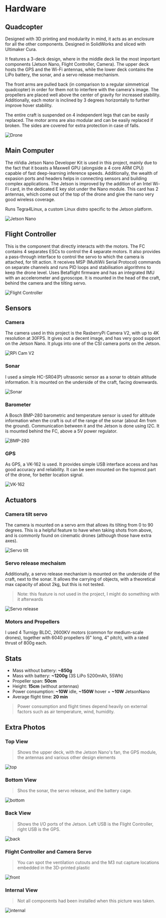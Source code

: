 # Hardware

## Quadcopter
Designed with 3D printing and modularity in mind, it acts as an enclosure for all the other components. 
Designed in SolidWorks and sliced with Ultimaker Cura.

It features a 3-deck design, where in the middle deck lie the most important components (Jetson Nano, Flight Controller, Camera). 
The upper deck hosts the GPS and the Wi-Fi antennas, while the lower deck contains the LiPo battery, the sonar, and a servo release mechanism.

The front arms are pulled back (in comparison to a regular simmetrical quadcopter) in order for them not to interfere with the camera's image. The propellers are placed well above the center of gravity for increased stability.
Additionally, each motor is inclined by 3 degrees horizontally to further improve hover stability.

The entire craft is suspended on 4 independent legs that can be easily replaced.
The motor arms are also modular and can be easily replaced if broken.
The sides are covered for extra protection in case of falls.

![Drone](https://i.imgur.com/v9RKz9P.jpeg)

## Main Computer
The nVidia Jetson Nano Developer Kit is used in this project, mainly due to the fact that it boasts a Maxwell GPU (alongside a 4 core ARM CPU) capable of fast deep-learning inference speeds.
Additionally, the wealth of expasion ports and headers helps in connecting sensors and building complex applications. 
The Jetson is improved by the addition of an Intel Wi-Fi card, in the dedicated E key slot under the Nano module. 
This card has 2 antennas, which come out of the top of the drone and give the nano very good wireless coverage.

Runs Tegra4Linux, a custom Linux distro specific to the Jetson platform.

![Jetson Nano](https://developer.nvidia.com/sites/default/files/akamai/embedded/images/jetsonNano/JetsonNano-DevKit_Front-Top_Right_trimmed.jpg)

## Flight Controller
This is the component that directly interacts with the motors. The FC contains 4 separates ESCs to control the 4 separate motors.
It also provides a pass-through interface to control the servo to which the camera is attached, for tilt action.
It receives MSP (MultiWii Serial Protocol) commands on separate channels and runs PID loops and stabilisation algorithms to keep the drone level.
Uses Betaflight firmware and has an integrated IMU with an accelerometer and gyroscope.
It is mounted in the head of the craft, behind the camera and the tilting servo.

![Flight Controller](https://cdn-global-hk.hobbyking.com/media/catalog/product/cache/1/image/660x415/17f82f742ffe127f42dca9de82fb58b1/2/0/202844_4.jpg)


## Sensors

### Camera
The camera used in this project is the RasberryPi Camera V2, with up to 4K resolution at 30FPS. It gives out a decent image, and has very good support on the Jetson Nano.
It plugs into one of the CSI camera ports on the Jetson.

![RPi Cam V2](https://www.raspberrypi.org/homepage-9df4b/static/5892e05a0858779e36ff6045dbc1a414/8924f/4275760945bb7f2b00766f92384de9124335995e_pi-camera-hero-1-1394x1080.jpg)

### Sonar
I used a simple HC-SR04(P) ultrasonic sensor as a sonar to obtain altitude information. It is mounted on the underside of the craft, facing downwards.

![Sonar](https://cdn.sparkfun.com//assets/parts/1/3/5/0/8/15569-Ultrasonic_Distance_Sensor_-_HC-SR04-01a.jpg)

### Barometer
A Bosch BMP-280 barometric and temperature sensor is used for altitude information when the craft is out of the range of the sonar (about 4m from the ground).
Communication between it and the Jetson is done using I2C. It is mounted behind the FC, above a 5V power regulator.

![BMP-280](https://images-na.ssl-images-amazon.com/images/I/41Di32vL6-L.jpg)

### GPS
As GPS, a VK-162 is used. It provides simple USB interface access and has good accuracy and reliability. 
It can be seen mounted on the topmost part of the drone, for better location signal.

![VK-162](https://images-na.ssl-images-amazon.com/images/I/31W6-Orz9qL._AC_.jpg)

## Actuators
### Camera tilt servo
The camera is mounted on a servo arm that allows its tilting from 0 to 90 degrees. This is a helpful feature to have when taking shots from above, and is commonly found on cinematic drones (although those have extra axes).

![Servo tilt](https://i.imgur.com/mPajbQS.png)

### Servo release mechaism
Additionally, a servo release mechanism is mounted on the underside of the craft, next to the sonar. It allows the carrying of objects, with a theoretical max capacity of about 2kg, but this is not tested.
> Note: this feature is not used in the project, I might do something with it afterwards

![Servo release](https://i.imgur.com/SF27KIW.png)


### Motors and Propellers
I used 4 Turnigy BLDC, 2600KV motors (common for medium-scale drones), together with 6040 propellers (6" long, 4" pitch), with a rated thrust of 800g each.

## Stats
- Mass without battery: **~850g**
- Mass with battery: **~1200g** (3S LiPo 5200mAh, 55Wh)
- Propeller span: **50cm**
- Height: **15cm** (without antennas)
- Power consumption: **~10W** idle, **~150W** hover + **~10W** JetsonNano
- Average flight time: **20 min**
> Power consumption and flight times depend heavily on external factors such as air temperature, wind, humidity.

## Extra Photos
### Top View
> Shows the upper deck, with the Jetson Nano's fan, the GPS module, the antennas and various other design elements

![top](https://i.imgur.com/sxq4h51.jpeg)

### Bottom View
> Shos the sonar, the servo release, and the battery cage.

![bottom](https://i.imgur.com/uD0jeMe.jpeg)

### Back View
> Shows the I/O ports of the Jetson. Left USB is the Flight Controller, right USB is the GPS.

![back](https://i.imgur.com/8PYOLWV.jpeg)

### Flight Controller and Camera Servo
> You can spot the ventilation cutouts and the M3 nut capture locations embedded in the 3D-printed plastic

![front](https://i.imgur.com/JVggMCH.jpeg)

### Internal View
> Not all components had been installed when this picture was taken.

![internal](https://i.imgur.com/GOhfVe9.jpeg)